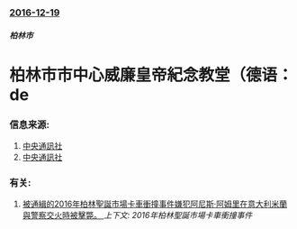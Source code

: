 ### [2016-12-19](/news/2016/12/19/index.md)

##### 柏林市
# 柏林市市中心威廉皇帝紀念教堂（德语：de 




### 信息来源:

1. [中央通訊社](http://www.cna.com.tw/news/firstnews/201612200018-1.aspx)
2. [中央通訊社](http://www.cna.com.tw/news/firstnews/201612200066-1.aspx)

### 有关:

1. [被通緝的2016年柏林聖誕市場卡車衝撞事件嫌犯阿尼斯·阿姆里在意大利米蘭與警察交火時被擊斃。 ](/news/2016/12/23/被通緝的2016年柏林聖誕市場卡車衝撞事件嫌犯阿尼斯-阿姆里在意大利米蘭與警察交火時被擊斃.md) _上下文: 2016年柏林聖誕市場卡車衝撞事件_
